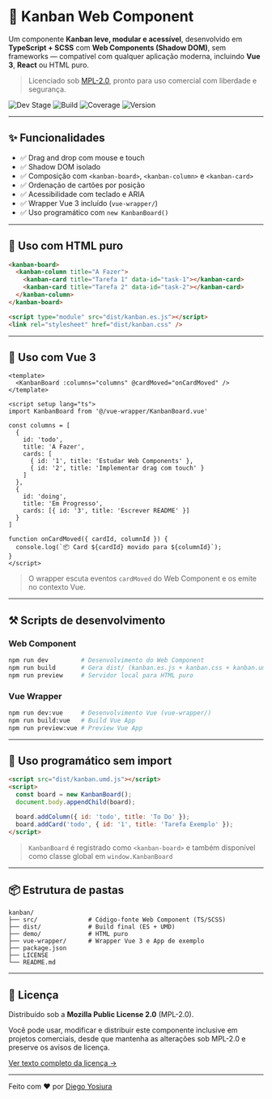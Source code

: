 # 🧱 Kanban Web Component

Um componente **Kanban leve, modular e acessível**, desenvolvido em **TypeScript + SCSS** com **Web Components (Shadow DOM)**, sem frameworks — compatível com qualquer aplicação moderna, incluindo **Vue 3**, **React** ou HTML puro.

> Licenciado sob [MPL-2.0](https://www.mozilla.org/en-US/MPL/2.0/), pronto para uso comercial com liberdade e segurança.

![Dev Stage](https://img.shields.io/badge/status-in%20development-orange)
![Build](https://img.shields.io/github/actions/workflow/status/diegoyosiura/kanban/build.yml?label=build&logo=github)
![Coverage](https://img.shields.io/codecov/c/github/diegoyosiura/kanban?logo=codecov)
![Version](https://img.shields.io/github/package-json/v/diegoyosiura/kanban?label=version&logo=npm)

---

## ✨ Funcionalidades

- ✅ Drag and drop com mouse e touch
- ✅ Shadow DOM isolado
- ✅ Composição com `<kanban-board>`, `<kanban-column>` e `<kanban-card>`
- ✅ Ordenação de cartões por posição
- ✅ Acessibilidade com teclado e ARIA
- ✅ Wrapper Vue 3 incluído (`vue-wrapper/`)
- ✅ Uso programático com `new KanbanBoard()`

---

## 🚀 Uso com HTML puro

```html
<kanban-board>
  <kanban-column title="A Fazer">
    <kanban-card title="Tarefa 1" data-id="task-1"></kanban-card>
    <kanban-card title="Tarefa 2" data-id="task-2"></kanban-card>
  </kanban-column>
</kanban-board>

<script type="module" src="dist/kanban.es.js"></script>
<link rel="stylesheet" href="dist/kanban.css" />
```

---

## 🧹 Uso com Vue 3

```vue
<template>
  <KanbanBoard :columns="columns" @cardMoved="onCardMoved" />
</template>

<script setup lang="ts">
import KanbanBoard from '@/vue-wrapper/KanbanBoard.vue'

const columns = [
  {
    id: 'todo',
    title: 'A Fazer',
    cards: [
      { id: '1', title: 'Estudar Web Components' },
      { id: '2', title: 'Implementar drag com touch' }
    ]
  },
  {
    id: 'doing',
    title: 'Em Progresso',
    cards: [{ id: '3', title: 'Escrever README' }]
  }
]

function onCardMoved({ cardId, columnId }) {
  console.log(`📦 Card ${cardId} movido para ${columnId}`);
}
</script>
```

> O wrapper escuta eventos `cardMoved` do Web Component e os emite no contexto Vue.

---

## ⚒️ Scripts de desenvolvimento

### Web Component

```bash
npm run dev         # Desenvolvimento do Web Component
npm run build       # Gera dist/ (kanban.es.js + kanban.css + kanban.umd.js)
npm run preview     # Servidor local para HTML puro
```

### Vue Wrapper

```bash
npm run dev:vue     # Desenvolvimento Vue (vue-wrapper/)
npm run build:vue   # Build Vue App
npm run preview:vue # Preview Vue App
```

---

## 🚀 Uso programático sem import

```html
<script src="dist/kanban.umd.js"></script>
<script>
  const board = new KanbanBoard();
  document.body.appendChild(board);

  board.addColumn({ id: 'todo', title: 'To Do' });
  board.addCard('todo', { id: '1', title: 'Tarefa Exemplo' });
</script>
```

> `KanbanBoard` é registrado como `<kanban-board>` e também disponível como classe global em `window.KanbanBoard`

---

## 📦 Estrutura de pastas

```
kanban/
├── src/              # Código-fonte Web Component (TS/SCSS)
├── dist/             # Build final (ES + UMD)
├── demo/             # HTML puro
├── vue-wrapper/      # Wrapper Vue 3 e App de exemplo
├── package.json
├── LICENSE
└── README.md
```

---

## 📜 Licença

Distribuído sob a **Mozilla Public License 2.0** (MPL-2.0).

Você pode usar, modificar e distribuir este componente inclusive em projetos comerciais, desde que mantenha as alterações sob MPL-2.0 e preserve os avisos de licença.

[Ver texto completo da licença →](https://www.mozilla.org/MPL/2.0/)

---

Feito com ❤️ por [Diego Yosiura](https://github.com/diegoyosiura)

